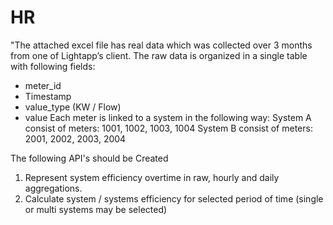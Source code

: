 # HR
"The attached excel file has real data which was collected over 3 months from one of Lightapp’s client. 
The raw data is organized in a single table with following fields:
- meter_id
- Timestamp
- value_type (KW / Flow)
- value
Each meter is linked to a system in the following way: 
System A consist of meters: 1001, 1002, 1003, 1004 
System B consist of meters: 2001, 2002, 2003, 2004

The following API's should be Created

1) Represent system efficiency overtime in raw, hourly and daily aggregations. 
2) Calculate system / systems efficiency for selected period of time (single or
multi systems may be selected)

